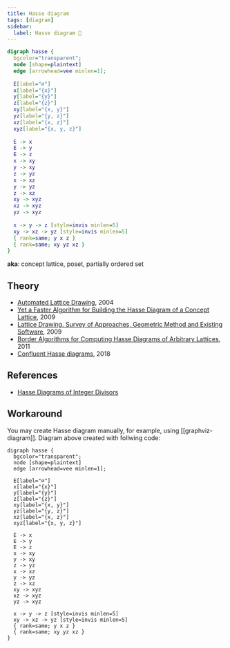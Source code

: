 ```yaml
---
title: Hasse diagram
tags: [diagram]
sidebar:
  label: Hasse diagram 🚷
---
```


```dot
digraph hasse {
  bgcolor="transparent";
  node [shape=plaintext]
  edge [arrowhead=vee minlen=1];
  
  E[label="∅"]
  x[label="{x}"]
  y[label="{y}"]
  z[label="{z}"]
  xy[label="{x, y}"]
  yz[label="{y, z}"]
  xz[label="{x, z}"]
  xyz[label="{x, y, z}"]
  
  E -> x
  E -> y
  E -> z
  x -> xy
  y -> xy
  z -> yz
  x -> xz
  y -> yz
  z -> xz
  xy -> xyz
  xz -> xyz
  yz -> xyz
  
  x -> y -> z [style=invis minlen=5]
  xy -> xz -> yz [style=invis minlen=5]
  { rank=same; y x z }
  { rank=same; xy yz xz }
}
```

**aka**: concept lattice, poset, partially ordered set

## Theory

- [Automated Lattice Drawing](https://math.hawaii.edu/~ralph/Preprints/latdrawing.pdf), 2004
- [Yet a Faster Algorithm for Building the Hasse Diagram of a Concept Lattice](https://upcommons.upc.edu/bitstream/handle/2117/9034/icfca09.pdf), 2009
- [Lattice Drawing. Survey of Approaches, Geometric Method and Existing Software](https://phoenix.inf.upol.cz/~outrata/download/texts/LatDrawing-slides.pdf), 2009
- [Border Algorithms for Computing Hasse Diagrams of Arbitrary Lattices](https://core.ac.uk/download/pdf/41766685.pdf), 2011
- [Confluent Hasse diagrams](https://arxiv.org/pdf/1108.5361.pdf), 2018

## References

- [Hasse Diagrams of Integer Divisors](https://demonstrations.wolfram.com/HasseDiagramsOfIntegerDivisors/)

## Workaround

You may create Hasse diagram manually, for example, using [[graphviz-diagram]]. Diagram above created with follwing code:

```
digraph hasse {
  bgcolor="transparent";
  node [shape=plaintext]
  edge [arrowhead=vee minlen=1];

  E[label="∅"]
  x[label="{x}"]
  y[label="{y}"]
  z[label="{z}"]
  xy[label="{x, y}"]
  yz[label="{y, z}"]
  xz[label="{x, z}"]
  xyz[label="{x, y, z}"]

  E -> x
  E -> y
  E -> z
  x -> xy
  y -> xy
  z -> yz
  x -> xz
  y -> yz
  z -> xz
  xy -> xyz
  xz -> xyz
  yz -> xyz

  x -> y -> z [style=invis minlen=5]
  xy -> xz -> yz [style=invis minlen=5]
  { rank=same; y x z }
  { rank=same; xy yz xz }
}
```
